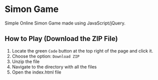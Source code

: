 # Simon Game
Simple Online Simon Game made using JavaScript/jQuery.

## How to Play (Download the ZIP File)
1. Locate the green ```Code``` button at the top right of the page and click it.
2. Choose the option: ```Download ZIP```
3. Unzip the file
4. Navigate to the directory with all the files
5. Open the index.html file

